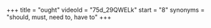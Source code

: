 +++
title = "ought"
videoId = "75d_29QWELk"
start = "8"
synonyms = "should, must, need to, have to"
+++

